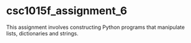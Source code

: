 # csc1015f_assignment_6
This assignment involves constructing Python programs that manipulate lists, dictionaries and strings.
